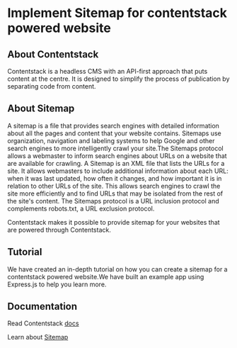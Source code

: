 # Implement Sitemap for contentstack powered website

## About Contentstack

Contentstack is a headless CMS with an API-first approach that puts content at the centre. It is designed to simplify the process of publication by separating code from content.

## About Sitemap 

A sitemap is a file that provides search engines with detailed information about all the pages and content that your website contains. Sitemaps use organization, navigation and labeling systems to help Google and other search engines to more intelligently crawl your site.The Sitemaps protocol allows a webmaster to inform search engines about URLs on a website that are available for crawling. A Sitemap is an XML file that lists the URLs for a site. It allows webmasters to include additional information about each URL: when it was last updated, how often it changes, and how important it is in relation to other URLs of the site. This allows search engines to crawl the site more efficiently and to find URLs that may be isolated from the rest of the site's content. The Sitemaps protocol is a URL inclusion protocol and complements robots.txt, a URL exclusion protocol.

Contentstack makes it possible to provide sitemap for your websites that are powered through Contentstack.

## Tutorial

We have created an in-depth tutorial on how you can create a sitemap for a contentstack powered website.We have built an example app using Express.js to help you learn more.



## Documentation

Read Contentstack [docs](https://www.contentstack.com/docs/)

Learn about [Sitemap](https://en.wikipedia.org/wiki/Sitemaps)
